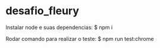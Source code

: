 # desafio_fleury

Instalar node e suas dependencias:
$ npm i

Rodar comando para realizar o teste:
$ npm run test:chrome
